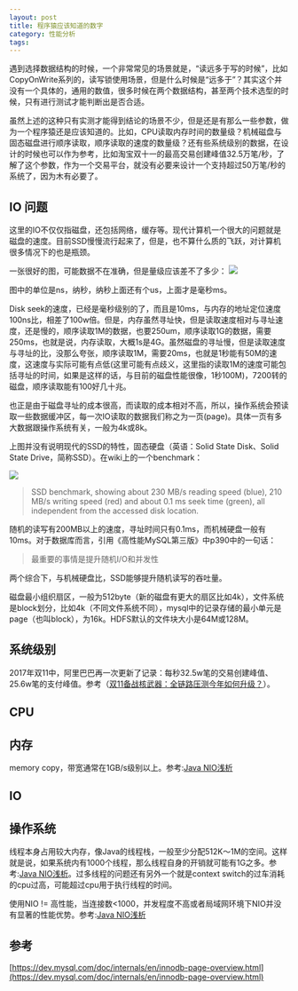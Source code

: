 ```yaml
---
layout: post
title: 程序猿应该知道的数字
category: 性能分析
tags: 
---
```


遇到选择数据结构的时候，一个非常常见的场景就是，“读远多于写的时候”，比如CopyOnWrite系列的，读写锁使用场景，但是什么时候是“远多于”？其实这个并没有一个具体的，通用的数值，很多时候在两个数据结构，甚至两个技术选型的时候，只有进行测试才能判断出是否合适。

虽然上述的这种只有实测才能得到结论的场景不少，但是还是有那么一些参数，做为一个程序猿还是应该知道的。比如，CPU读取内存时间的数量级？机械磁盘与固态磁盘进行顺序读取，顺序读取的速度的数量级？还有些系统级别的数据，在设计的时候也可以作为参考，比如淘宝双十一的最高交易创建峰值32.5万笔/秒，了解了这个参数，作为一个交易平台，就没有必要来设计一个支持超过50万笔/秒的系统了，因为木有必要了。

## IO 问题 ##

这里的IO不仅仅指磁盘，还包括网络，缓存等。现代计算机一个很大的问题就是磁盘的速度。目前SSD慢慢流行起来了，但是，也不算什么质的飞跃，对计算机很多情况下的也是瓶颈。

一张很好的图，可能数据不在准确，但是量级应该差不了多少：
<img src ="https://tech.meituan.com/img/mysql_index/various-system-software-hardware-latencies.png">

图中的单位是ns，纳秒，纳秒上面还有个us，上面才是毫秒ms。

Disk seek的速度，已经是毫秒级别的了，而且是10ms，与内存的地址定位速度100ns比，相差了100w倍。但是，内存虽然寻址快，但是读取速度相对与寻址速度，还是慢的，顺序读取1M的数据，也要250um，顺序读取1G的数据，需要250ms，也就是说，内存读取，大概1s是4G。虽然磁盘的寻址慢，但是读取速度与寻址的比，没那么夸张，顺序读取1M，需要20ms，也就是1秒能有50M的速度，这速度与实际可能有点低(这里可能有点歧义，这里指的读取1M的速度可能包括寻址的时间，如果是这样的话，与目前的磁盘性能很像，1秒100M)，7200转的磁盘，顺序读取能有100好几十兆。

也正是由于磁盘寻址的成本很高，而读取的成本相对不高，所以，操作系统会预读取一些数据缓冲区，每一次IO读取的数据我们称之为一页(page)。具体一页有多大数据跟操作系统有关，一般为4k或8k。

上图并没有说明现代的SSD的特性，固态硬盘（英语：Solid State Disk、Solid State Drive，简称SSD）。在wiki上的一个benchmark：

<img src="https://upload.wikimedia.org/wikipedia/commons/thumb/a/a8/480_GB_OCZ-AGIL_ITY3.png/350px-480_GB_OCZ-AGIL_ITY3.png">

> SSD benchmark, showing about 230 MB/s reading speed (blue), 210 MB/s writing speed (red) and about 0.1 ms seek time (green), all independent from the accessed disk location.

随机的读写有200MB以上的速度，寻址时间只有0.1ms，而机械硬盘一般有10ms。对于数据库而言，引用《高性能MySQL第三版》中p390中的一句话：

> 最重要的事情是提升随机I/O和并发性

两个综合下，与机械硬盘比，SSD能够提升随机读写的吞吐量。

磁盘最小组织扇区，一般为512byte（新的磁盘有更大的扇区比如4k），文件系统是block划分，比如4k（不同文件系统不同），mysql中的记录存储的最小单元是page（也叫block），为16k。HDFS默认的文件块大小是64M或128M。


## 系统级别 ##

2017年双11中，阿里巴巴再一次更新了记录：每秒32.5w笔的交易创建峰值、25.6w笔的支付峰值。参考（[双11备战核武器：全链路压测今年如何升级？](https://mp.weixin.qq.com/s/M7HKNm9yF2tqgwF8MT1NUg)）。

## CPU ##

## 内存 ##

memory copy，带宽通常在1GB/s级别以上。参考:[Java NIO浅析](https://tech.meituan.com/nio.html)

## IO ##

## 操作系统 ##

线程本身占用较大内存，像Java的线程栈，一般至少分配512K～1M的空间。这样就是说，如果系统内有1000个线程，那么线程自身的开销就可能有1G之多。参考:[Java NIO浅析](https://tech.meituan.com/nio.html)。过多线程的问题还有另外一个就是context switch的过车消耗的cpu过高，可能超过cpu用于执行线程的时间。

使用NIO != 高性能，当连接数<1000，并发程度不高或者局域网环境下NIO并没有显著的性能优势。参考:[Java NIO浅析](https://tech.meituan.com/nio.html)

## 参考
[https://dev.mysql.com/doc/internals/en/innodb-page-overview.html](https://dev.mysql.com/doc/internals/en/innodb-page-overview.html)
